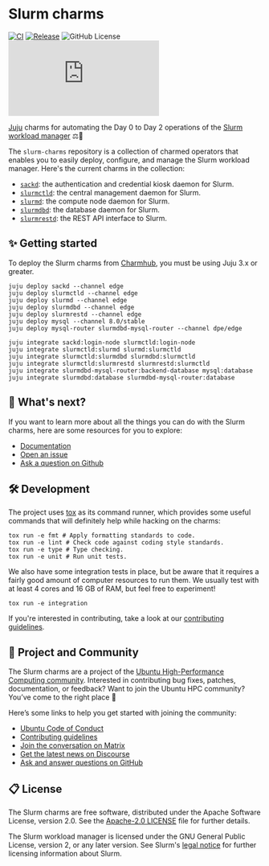 # Slurm charms

[![CI](https://github.com/charmed-hpc/slurm-charms/actions/workflows/ci.yaml/badge.svg)](https://github.com/charmed-hpc/slurm-charms/actions/workflows/ci.yaml/badge.svg)
[![Release](https://github.com/charmed-hpc/slurm-charms/actions/workflows/release.yaml/badge.svg)](https://github.com/charmed-hpc/slurm-charms/actions/workflows/release.yaml/badge.svg)
![GitHub License](https://img.shields.io/github/license/charmed-hpc/slurm-charms)
[![Matrix](https://img.shields.io/matrix/ubuntu-hpc%3Amatrix.org?logo=matrix&label=ubuntu-hpc)](https://matrix.to/#/#hpc:ubuntu.com)

[Juju](https://juju.is) charms for automating the Day 0 to Day 2 operations of the [Slurm workload manager](https://slurm.schedmd.com/overview.html) ⚖️🐧

The `slurm-charms` repository is a collection of charmed operators that enables you to easily deploy, configure, and manage the Slurm workload manager.
Here's the current charms in the collection:

* [`sackd`](./charms/sackd/): the authentication and credential kiosk daemon for Slurm.
* [`slurmctld`](./charms/slurmctld/): the central management daemon for Slurm.
* [`slurmd`](./charms/slurmd): the compute node daemon for Slurm.
* [`slurmdbd`](./charms/slurmdbd): the database daemon for Slurm.
* [`slurmrestd`](./charms/slurmrestd/): the REST API interface to Slurm.

## ✨ Getting started

To deploy the Slurm charms from [Charmhub](https://charmhub.io), you must be using Juju 3.x or greater.

```shell
juju deploy sackd --channel edge
juju deploy slurmctld --channel edge
juju deploy slurmd --channel edge
juju deploy slurmdbd --channel edge
juju deploy slurmrestd --channel edge
juju deploy mysql --channel 8.0/stable
juju deploy mysql-router slurmdbd-mysql-router --channel dpe/edge

juju integrate sackd:login-node slurmctld:login-node
juju integrate slurmctld:slurmd slurmd:slurmctld
juju integrate slurmctld:slurmdbd slurmdbd:slurmctld
juju integrate slurmctld:slurmrestd slurmrestd:slurmctld
juju integrate slurmdbd-mysql-router:backend-database mysql:database
juju integrate slurmdbd:database slurmdbd-mysql-router:database
```

## 🤔 What's next?

If you want to learn more about all the things you can do with the Slurm charms, here are some resources for you to explore:

* [Documentation](https://canonical-charmed-hpc.readthedocs-hosted.com/en/latest)
* [Open an issue](https://github.com/charmed-hpc/slurm-charms/issues/new?title=ISSUE+TITLE&body=*Please+describe+your+issue*)
* [Ask a question on Github](https://github.com/orgs/charmed-hpc/discussions/categories/q-a)

## 🛠️ Development

The project uses [tox](tox.wiki) as its command runner, which provides some useful commands that
will definitely help while hacking on the charms:

```shell
tox run -e fmt # Apply formatting standards to code.
tox run -e lint # Check code against coding style standards.
tox run -e type # Type checking.
tox run -e unit # Run unit tests.
```

We also have some integration tests in place, but be aware that it requires a fairly good amount
of computer resources to run them. We usually test with at least 4 cores and 16 GB of RAM, but feel
free to experiment!

```shell
tox run -e integration
```

If you're interested in contributing, take a look at our [contributing guidelines](./CONTRIBUTING.md).

## 🤝 Project and Community

The Slurm charms are a project of the [Ubuntu High-Performance Computing community](https://ubuntu.com/community/governance/teams/hpc).
Interested in contributing bug fixes, patches, documentation, or feedback? Want to join the Ubuntu HPC community? You’ve come to the right place 🤩

Here’s some links to help you get started with joining the community:

* [Ubuntu Code of Conduct](https://ubuntu.com/community/ethos/code-of-conduct)
* [Contributing guidelines](./CONTRIBUTING.md)
* [Join the conversation on Matrix](https://matrix.to/#/#hpc:ubuntu.com)
* [Get the latest news on Discourse](https://discourse.ubuntu.com/c/hpc/151)
* [Ask and answer questions on GitHub](https://github.com/orgs/charmed-hpc/discussions/categories/q-a)

## 📋 License

The Slurm charms are free software, distributed under the Apache Software License, version 2.0.
See the [Apache-2.0 LICENSE](./LICENSE) file for further details.

The Slurm workload manager is licensed under the GNU General Public License, version 2, or any later version.
See Slurm's [legal notice](https://slurm.schedmd.com/disclaimer.html) for further licensing information about Slurm.

